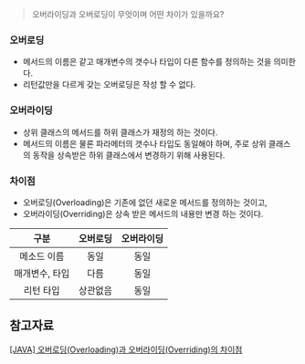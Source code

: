 >오버라이딩과 오버로딩이 무엇이며 어떤 차이가 있을까요?
### 오버로딩
- 메서드의 이름은 같고 매개변수의 갯수나 타입이 다른 함수를 정의하는 것을 의미한다.
- 리턴값만을 다르게 갖는 오버로딩은 작성 할 수 없다.

### 오버라이딩
- 상위 클래스의 메서드를 하위 클래스가 재정의 하는 것이다.
- 메서드의 이름은 물론 파라메터의 갯수나 타입도 동일해야 하며, 주로 상위 클래스의 동작을 상속받은 하위 클래스에서 변경하기 위해 사용된다.

### 차이점
- 오버로딩(Overloading)은 기존에 없던 새로운 메서드를 정의하는 것이고,
- 오버라이딩(Overriding)은 상속 받은 메서드의 내용만 변경 하는 것이다.


|        구분        |      오버로딩      |  오버라이딩  |
|:----------------:|:--------------:|:-------:|
|      메소드 이름      |       동일       |   동일    |
|     매개변수, 타입     |       다름       |   동일    |
|      리턴 타입       |      상관없음      |   동일    |
## 참고자료
[[JAVA] 오버로딩(Overloading)과 오버라이딩(Overriding)의 차이점](https://88240.tistory.com/450)    
